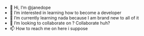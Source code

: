 - 👋 Hi, I’m @janedope
- 👀 I’m interested in learning how to become a developer
- 🌱 I’m currently learning nada because I am brand new to all of it
- 💞️ I’m looking to collaborate on ? Collaborate huh?
- 📫 How to reach me on here i suppose

<!---
janedope/janedope is a ✨ special ✨ repository because its `README.md` (this file) appears on your GitHub profile.
You can click the Preview link to take a look at your changes.
--->

